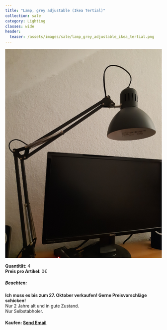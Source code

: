```yaml
---
title: "Lamp, grey adjustable (Ikea Tertial)"
collection: sale
category: Lighting
classes: wide
header: 
  teaser: /assets/images/sale/lamp_grey_adjustable_ikea_tertial.png
---
```




<a href="">
  <img src="/assets/images/sale/lamp_grey_adjustable_ikea_tertial.png" alt="Lamp, grey adjustable (Ikea Tertial)">
</a>

   **Quantit&#228;t**: 4  
   **Preis pro Artikel**: 0€  

##### Beachten:
**Ich muss es bis zum 27. Oktober verkaufen! Gerne Preisvorschläge schicken!**<br>
Nur 2 Jahre alt und in gute Zustand.<br>
Nur Selbstabholer.

#### Kaufen: <a href = "mailto:digitaldasler@gmail.com?subject=Lamp, grey adjustable (Ikea Tertial)">Send Email</a>

